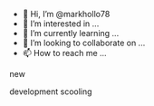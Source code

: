 - 👋 Hi, I’m @markhollo78
- 👀 I’m interested in ...
- 🌱 I’m currently learning ...
- 💞️ I’m looking to collaborate on ...
- 📫 How to reach me ...

<!---
markhollo78/markhollo78 is a ✨ special ✨ repository because its `README.md` (this file) appears on your GitHub profile.
You can click the Preview link to take a look at your changes.
--->new
development
scooling
